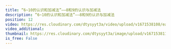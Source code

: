 ```yaml
---
title: “6~10的认识和加减法”——8和9的认识与加减法
description: “6~10的认识和加减法”——8和9的认识与加减法
position: 12
video: https://res.cloudinary.com/dtysyyt3a/video/upload/v1671538108/easymath/1年级上/05单元6~10的认识和加减法/yrpotmxz6ywmreama9da.mp4
video_additional: 
thumbnail: https://res.cloudinary.com/dtysyyt3a/image/upload/v1671538110/easymath/1年级上/05单元6~10的认识和加减法/pugs7oig9gjvlhifjcae.png
is_free: False
---
```

